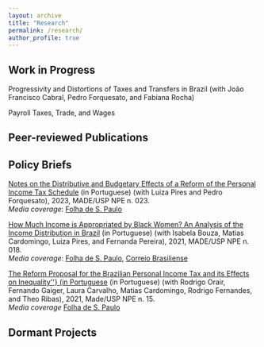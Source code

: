 ```yaml
---
layout: archive
title: "Research"
permalink: /research/
author_profile: true
---
```


## Work in Progress

Progressivity and Distortions of Taxes and Transfers in Brazil (with João Francisco Cabral, Pedro Forquesato, and Fabiana Rocha)

Payroll Taxes, Trade, and Wages

## Peer-reviewed Publications 

## Policy Briefs

[Notes on the Distributive and Budgetary Effects of a Reform of the Personal Income Tax Schedule](https://madeusp.com.br/publicacoes/artigos/consideracoes-sobre-o-efeito-distributivo-e-a-perda-arrecadatoria-de-um-reajuste-da-tabela-do-irpf/) (in Portuguese) (with Luiza Pires and Pedro Forquesato), 2023, MADE/USP NPE n. 023.  
*Media coverage*: [Folha de S. Paulo](https://www1.folha.uol.com.br/mercado/2023/03/mudancas-no-ir-trazem-perda-de-receita-e-elevam-desigualdade.shtml)

[How Much Income is Appropriated by Black Women? An Analysis of the Income Distribution in Brazil](https://madeusp.com.br/publicacoes/artigos/quanto-fica-com-as-mulheres-negras-uma-analise-da-distribuicao-de-renda-no-brasil/) (in Portuguese) (with Isabela Bouza, Matias Cardomingo, Luiza Pires, and Fernanda Pereira), 2021, MADE/USP NPE n. 018.  
*Media coverage*: [Folha de S. Paulo](https://www1.folha.uol.com.br/mercado/2021/12/705-mil-homens-brancos-tem-renda-maior-que-a-de-todas-as-mulheres-negras.shtml), [Correio Brasiliense](https://www.correiobraziliense.com.br/economia/2021/12/4970921-1-dos-homens-brancos-ricos-recebem-mais-que-todas-mulheres-negras-do-brasil.html)


[The Reform Proposal for the Brazilian Personal Income Tax and its Effects on Inequality''} (in Portuguese](https://madeusp.com.br/publicacoes/artigos/a-proposta-de-reforma-tributaria-para-o-imposto-de-renda-da-pessoa-fisica-e-seus-efeitos-na-desigualdade) (in Portuguese) (with Rodrigo Orair, Fernando Gaiger, Laura Carvalho, Matias Cardomingo, Rodrigo Fernandes, and Theo Ribas), 2021, Made/USP NPE n. 15.  
*Media coverage* [Folha de S. Paulo](https://www1.folha.uol.com.br/mercado/2021/09/reforma-do-ir-deve-ter-efeito-quase-nulo-na-reducao-da-desigualdade-diz-estudo.shtml)

## Dormant Projects 

